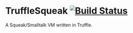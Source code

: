 # TruffleSqueak [![Build Status][travis_badge]][travis]
A Squeak/Smalltalk VM written in Truffle.

[travis_badge]: https://travis-ci.com/hpi-swa-lab/trufflesqueak.svg?token=7fqzGEv22MQpvpU7RhK5&branch=master
[travis]: https://travis-ci.com/hpi-swa-lab/trufflesqueak